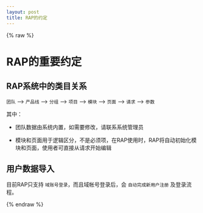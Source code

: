 ```yaml
---
layout: post
title: RAP的约定
---
```


{% raw %}

# RAP的重要约定

## RAP系统中的类目关系

`团队` --> `产品线` --> `分组` --> `项目` --> `模块` --> `页面` --> `请求` --> `参数`

其中：

- 团队数据由系统内置，如需要修改，请联系系统管理员

- 模块和页面用于逻辑区分，不是必须项，在RAP使用时，RAP将自动初始化模块和页面，使用者可直接从请求开始编辑

## 用户数据导入

目前RAP只支持 `域账号登录`，而且域帐号登录后，会 `自动完成新用户注册` 及登录流程。

{% endraw %}
